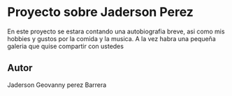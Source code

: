# Proyecto sobre Jaderson Perez
En este proyecto se estara contando una autobiografia breve, asi como mis hobbies y gustos por la comida y la musica. A la vez habra una pequeña galeria que quise compartir con ustedes
## Autor
Jaderson Geovanny perez Barrera
